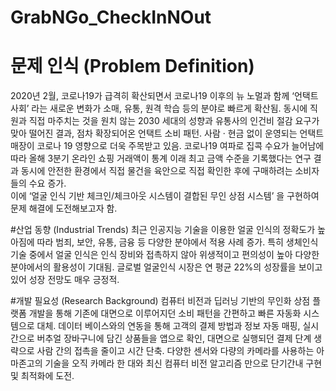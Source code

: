 # GrabNGo_CheckInNOut

# 문제 인식 (Problem Definition)
2020년 2월, 코로나19가 급격히 확산되면서 코로나19 이후의
뉴 노멀과 함께 ‘언택트 사회’ 라는 새로운 변화가 소매, 유통, 원격 학습 등의
분야로 빠르게 확산됨. 
동시에 직원과 직접 마주치는 것을 원치 않는 2030 세대의 성향과
유통사의 인건비 절감 요구가 맞아 떨어진 결과, 점차 확장되어온 언택트 소비 패턴. 
사람 · 현금 없이 운영되는 언택트 매장이 코로나 19 영향으로 더욱 주목받고 있음.
코로나19 여파로 집콕 수요가 늘어남에 따라 올해 3분기 온라인 쇼핑 거래액이
통계 이래 최고 금액 수준을 기록했다는 연구 결과
동시에 안전한 환경에서 직접 물건을 육안으로 직접 확인한 후에 구매하려는
소비자들의 수요 증가.  
이에 ‘얼굴 인식 기반 체크인/체크아웃 시스템이 결합된 무인 상점 시스템’ 을 구현하여
문제 해결에 도전해보고자 함.

#산업 동향 (Industrial Trends)
최근 인공지능 기술을 이용한 얼굴 인식의 정확도가 높아짐에 따라
범죄, 보안, 유통, 금융 등 다양한 분야에서 적용 사례 증가.
특히 생체인식 기술 중에서 얼굴 인식은 인식 장비와 접촉하지 않아
위생적이고 편의성이 높아 다양한 분야에서의 활용성이 기대됨.
글로벌 얼굴인식 시장은 연 평균 22%의 성장률을 보이고 있어
성장 전망도 매우 긍정적.

#개발 필요성 (Research Background)
컴퓨터 비전과 딥러닝 기반의  무인화 상점 플랫폼 개발을 통해
기존에 대면으로 이루어지던 소비 패턴을 간편하고 빠른 자동화 시스템으로 대체.
데이터 베이스와의 연동을 통해 고객의 결제 방법과 정보 자동 매핑,
실시간으로 버추얼 장바구니에 담긴 상품들을 앱으로 확인, 
대면으로 실행되던 결제 단계 생략으로 사람 간의 접촉을 줄이고 시간 단축.
다양한 센서와 다량의 카메라를 사용하는 아마존고의 기술을
오직 카메라 한 대와 최신 컴퓨터 비전 알고리즘 만으로 단기간내 구현 및 최적화에 도전.
